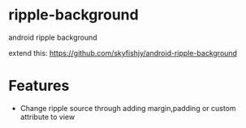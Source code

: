 # ripple-background
android ripple background 

extend this: https://github.com/skyfishjy/android-ripple-background
# Features
- Change ripple source through adding margin,padding or custom attribute to view
